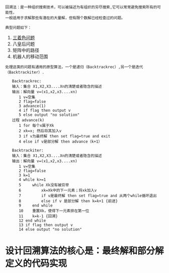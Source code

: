     回溯法：是一种组织搜索技术，可以被描述为有组织的穷尽搜索,它可以常常避免搜索所有的可能性，
    一般适用于求解那些有潜在的大量解，但有限个数解已经检查过的问题。

    典型问题如下：
   1. [三着色问题](https://github.com/and1gc/codinglife/blob/master/Chapter2-%20algorithms/3_colorrec.cpp)
   2. 八皇后问题
   3. 矩阵中的路径
   4. 机器人的移动范围
    
    处理这类的问题有通用的原型算法，一个是递归（Backtrackrec）,另一个是迭代（Backtrackiter）.
    
```
   Backtrackrec:
   输入：集合 X1,X2,X3....Xn的清楚或者隐含的描述
   输出：解向量 v=(x1,x2,x3....xn)
      1 v=空集
      2 flag=false
      3 advance(1)
      4 if flag then output v
      5 else output "no solution"
   过程 advance(k)
      1 for 每个x属于Xk
      2 xk=x; 然后将其加入v
      3 if v为最终解 then set flag=true and exit
      4 else if v是部分解 then advance（k+1）
```   

```
   Backtrackiter:
   输入：集合 X1,X2,X3....Xn的清楚或者隐含的描述
   输出：解向量 v=(x1,x2,x3....xn)
      1 v=空集
      2 flag=false
      3 k=1
      4 while k>=1
      5     while Xk没有被穷举
      6         xk=Xk中的下一元素；将xk加入v
      7         if v是最终解 then set flag=true and 从两个while循环退出
      8         else if v 是部分解 then k=k+1 {前进}
      9     end while
      10    重置Xk，使得下一元素排在第一位
      11    k=k-1 {回溯}
      12 end while
      13 if flag then output v
      14 else output "no solution"
```  

# 设计回溯算法的核心是：最终解和部分解定义的代码实现

